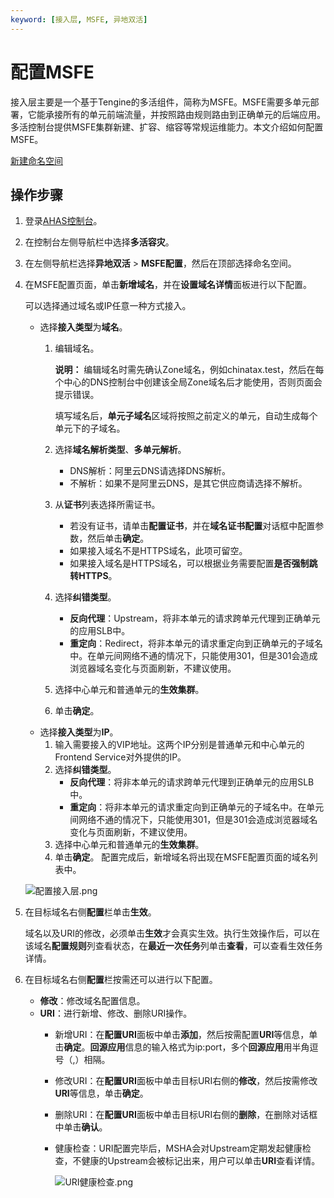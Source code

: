 ```yaml
---
keyword: [接入层, MSFE, 异地双活]
---
```


# 配置MSFE

接入层主要是一个基于Tengine的多活组件，简称为MSFE。MSFE需要多单元部署，它能承接所有的单元前端流量，并按照路由规则路由到正确单元的后端应用。多活控制台提供MSFE集群新建、扩容、缩容等常规运维能力。本文介绍如何配置MSFE。

[新建命名空间](/cn.zh-CN/多活容灾/用户指南/异地双读配置/新建命名空间.md)

## 操作步骤

1.  登录[AHAS控制台](https://ahas.console.aliyun.com)。

2.  在控制台左侧导航栏中选择**多活容灾**。

3.  在左侧导航栏选择**异地双活** \> **MSFE配置**，然后在顶部选择命名空间。

4.  在MSFE配置页面，单击**新增域名**，并在**设置域名详情**面板进行以下配置。

    可以选择通过域名或IP任意一种方式接入。

    -   选择**接入类型**为**域名**。
        1.  编辑域名。

            **说明：** 编辑域名时需先确认Zone域名，例如chinatax.test，然后在每个中心的DNS控制台中创建该全局Zone域名后才能使用，否则页面会提示错误。

            填写域名后，**单元子域名**区域将按照之前定义的单元，自动生成每个单元下的子域名。

        2.  选择**域名解析类型**、**多单元解析**。
            -   DNS解析：阿里云DNS请选择DNS解析。
            -   不解析：如果不是阿里云DNS，是其它供应商请选择不解析。
        3.  从**证书**列表选择所需证书。
            -   若没有证书，请单击**配置证书**，并在**域名证书配置**对话框中配置参数，然后单击**确定**。
            -   如果接入域名不是HTTPS域名，此项可留空。
            -   如果接入域名是HTTPS域名，可以根据业务需要配置**是否强制跳转HTTPS**。
        4.  选择**纠错类型**。
            -   **反向代理**：Upstream，将非本单元的请求跨单元代理到正确单元的应用SLB中。
            -   **重定向**：Redirect，将非本单元的请求重定向到正确单元的子域名中。在单元间网络不通的情况下，只能使用301，但是301会造成浏览器域名变化与页面刷新，不建议使用。
        5.  选择中心单元和普通单元的**生效集群**。
        6.  单击**确定**。
    -   选择**接入类型**为**IP**。
        1.  输入需要接入的VIP地址。这两个IP分别是普通单元和中心单元的Frontend Service对外提供的IP。
        2.  选择**纠错类型**。
            -   **反向代理**：将非本单元的请求跨单元代理到正确单元的应用SLB中。
            -   **重定向**：将非本单元的请求重定向到正确单元的子域名中。在单元间网络不通的情况下，只能使用301，但是301会造成浏览器域名变化与页面刷新，不建议使用。
        3.  选择中心单元和普通单元的**生效集群**。
        4.  单击**确定**。
    配置完成后，新增域名将出现在MSFE配置页面的域名列表中。

    ![配置接入层.png](https://static-aliyun-doc.oss-accelerate.aliyuncs.com/assets/img/zh-CN/2637911061/p169271.png)

5.  在目标域名右侧**配置**栏单击**生效**。

    域名以及URI的修改，必须单击**生效**才会真实生效。执行生效操作后，可以在该域名**配置规则**列查看状态，在**最近一次任务**列单击**查看**，可以查看生效任务详情。

6.  在目标域名右侧**配置**栏按需还可以进行以下配置。

    -   **修改**：修改域名配置信息。
    -   **URI**：进行新增、修改、删除URI操作。
        -   新增URI：在**配置URI**面板中单击**添加**，然后按需配置**URI**等信息，单击**确定**。**回源应用**信息的输入格式为ip:port，多个**回源应用**用半角逗号（,）相隔。
        -   修改URI：在**配置URI**面板中单击目标URI右侧的**修改**，然后按需修改**URI**等信息，单击**确定**。
        -   删除URI：在**配置URI**面板中单击目标URI右侧的**删除**，在删除对话框中单击**确认**。
        -   健康检查：URI配置完毕后，MSHA会对Upstream定期发起健康检查，不健康的Upstream会被标记出来，用户可以单击**URI**查看详情。

            ![URI健康检查.png](https://static-aliyun-doc.oss-accelerate.aliyuncs.com/assets/img/zh-CN/2503579161/p270125.png)


